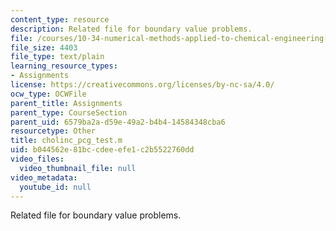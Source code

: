 ```yaml
---
content_type: resource
description: Related file for boundary value problems.
file: /courses/10-34-numerical-methods-applied-to-chemical-engineering-fall-2005/b044562e81bccdeeefe1c2b5522760dd_cholinc_pcg_test.m
file_size: 4403
file_type: text/plain
learning_resource_types:
- Assignments
license: https://creativecommons.org/licenses/by-nc-sa/4.0/
ocw_type: OCWFile
parent_title: Assignments
parent_type: CourseSection
parent_uid: 6579ba2a-d59e-49a2-b4b4-14584348cba6
resourcetype: Other
title: cholinc_pcg_test.m
uid: b044562e-81bc-cdee-efe1-c2b5522760dd
video_files:
  video_thumbnail_file: null
video_metadata:
  youtube_id: null
---
```

Related file for boundary value problems.